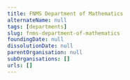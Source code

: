 ```yaml
---
title: FNMS Department of Mathematics
alternateName: null
tags: [departments]
slug: fnms-department-of-mathematics
foundingDate: null
dissolutionDate: null
parentOrganisation: null
subOrganisations: []
urls: []
---
```

